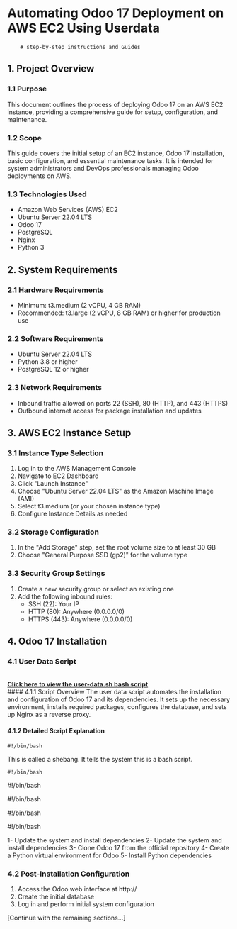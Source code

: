 # Automating Odoo 17 Deployment on AWS EC2 Using Userdata
        # step-by-step instructions and Guides

## 1. Project Overview

### 1.1 Purpose
This document outlines the process of deploying Odoo 17 on an AWS EC2 instance, providing a comprehensive guide for setup, configuration, and maintenance.

### 1.2 Scope
This guide covers the initial setup of an EC2 instance, Odoo 17 installation, basic configuration, and essential maintenance tasks. It is intended for system administrators and DevOps professionals managing Odoo deployments on AWS.

### 1.3 Technologies Used
- Amazon Web Services (AWS) EC2
- Ubuntu Server 22.04 LTS
- Odoo 17
- PostgreSQL
- Nginx
- Python 3

## 2. System Requirements

### 2.1 Hardware Requirements
- Minimum: t3.medium (2 vCPU, 4 GB RAM)
- Recommended: t3.large (2 vCPU, 8 GB RAM) or higher for production use

### 2.2 Software Requirements
- Ubuntu Server 22.04 LTS
- Python 3.8 or higher
- PostgreSQL 12 or higher

### 2.3 Network Requirements
- Inbound traffic allowed on ports 22 (SSH), 80 (HTTP), and 443 (HTTPS)
- Outbound internet access for package installation and updates

## 3. AWS EC2 Instance Setup

### 3.1 Instance Type Selection
1. Log in to the AWS Management Console
2. Navigate to EC2 Dashboard
3. Click "Launch Instance"
4. Choose "Ubuntu Server 22.04 LTS" as the Amazon Machine Image (AMI)
5. Select t3.medium (or your chosen instance type)
6. Configure Instance Details as needed

### 3.2 Storage Configuration
1. In the "Add Storage" step, set the root volume size to at least 30 GB
2. Choose "General Purpose SSD (gp2)" for the volume type

### 3.3 Security Group Settings
1. Create a new security group or select an existing one
2. Add the following inbound rules:
   - SSH (22): Your IP
   - HTTP (80): Anywhere (0.0.0.0/0)
   - HTTPS (443): Anywhere (0.0.0.0/0)

## 4. Odoo 17 Installation

### 4.1 User Data Script
 <br />
    <a href="https://raw.githubusercontent.com/medenhan/Odoo17/main/user-data.sh"><strong>Click here to view the user-data.sh bash script</strong></a>
    <br />
#### 4.1.1 Script Overview
The user data script automates the installation and configuration of Odoo 17 and its dependencies. It sets up the necessary environment, installs required packages, configures the database, and sets up Nginx as a reverse proxy.

#### 4.1.2 Detailed Script Explanation
    #!/bin/bash
This is called a shebang. It tells the system this is a bash script.

    #!/bin/bash

#!/bin/bash

#!/bin/bash

#!/bin/bash

#!/bin/bash

1- Update the system and install dependencies
2- Update the system and install dependencies
3- Clone Odoo 17 from the official repository
4- Create a Python virtual environment for Odoo
5- Install Python dependencies

### 4.2 Post-Installation Configuration
1. Access the Odoo web interface at http://<your-instance-public-ip>
2. Create the initial database
3. Log in and perform initial system configuration

[Continue with the remaining sections...]